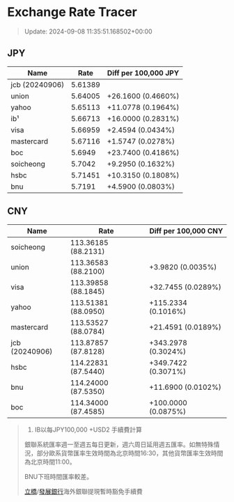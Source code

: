 # Exchange Rate Tracer

> Update: 2024-09-08 11:35:51.168502+00:00

## JPY

| Name           |    Rate | Diff per 100,000 JPY   |
|----------------|---------|------------------------|
| jcb (20240906) | 5.61389 |                        |
| union          | 5.64005 | +26.1600 (0.4660%)     |
| yahoo          | 5.65113 | +11.0778 (0.1964%)     |
| ib¹            | 5.66713 | +16.0000 (0.2831%)     |
| visa           | 5.66959 | +2.4594 (0.0434%)      |
| mastercard     | 5.67116 | +1.5747 (0.0278%)      |
| boc            | 5.6949  | +23.7400 (0.4186%)     |
| soicheong      | 5.7042  | +9.2950 (0.1632%)      |
| hsbc           | 5.71451 | +10.3150 (0.1808%)     |
| bnu            | 5.7191  | +4.5900 (0.0803%)      |

## CNY

| Name           | Rate                | Diff per 100,000 CNY   |
|----------------|---------------------|------------------------|
| soicheong      | 113.36185	(88.2131) |                        |
| union          | 113.36583	(88.2100) | +3.9820 (0.0035%)      |
| visa           | 113.39858	(88.1845) | +32.7455 (0.0289%)     |
| yahoo          | 113.51381	(88.0950) | +115.2334 (0.1016%)    |
| mastercard     | 113.53527	(88.0784) | +21.4591 (0.0189%)     |
| jcb (20240906) | 113.87857	(87.8128) | +343.2978 (0.3024%)    |
| hsbc           | 114.22831	(87.5440) | +349.7422 (0.3071%)    |
| bnu            | 114.24000	(87.5350) | +11.6900 (0.0102%)     |
| boc            | 114.34000	(87.4585) | +100.0000 (0.0875%)    |


> 1. IB以每JPY100,000 +USD2 手續費計算
>
> 銀聯系統匯率週一至週五每日更新，週六周日延用週五匯率。如無特殊情況，部分歐系貨幣匯率生效時間為北京時間16:30，其他貨幣匯率生效時間為北京時間11:00。
>
> BNU下班時間匯率較差。
>
> [立橋](https://www.wlbank.com.mo/uploads/ueditor/file/20181211/1544536513900230.pdf)/[發展銀行](https://www.mdb.com.mo/Service_Charges_20230728.pdf)海外銀聯提現暫時豁免手續費

